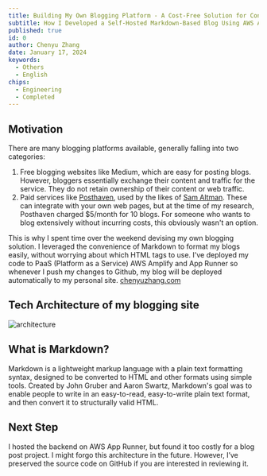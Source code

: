 ```yaml
---
title: Building My Own Blogging Platform - A Cost-Free Solution for Content Ownership and Control
subtitle: How I Developed a Self-Hosted Markdown-Based Blog Using AWS Amplify for Seamless Deployment
published: true
id: 0
author: Chenyu Zhang
date: January 17, 2024
keywords:
  - Others
  - English
chips:
  - Engineering
  - Completed
---
```


## Motivation

There are many blogging platforms available, generally falling into two categories:

1. Free blogging websites like Medium, which are easy for posting blogs. However, bloggers essentially exchange their content and traffic for the service. They do not retain ownership of their content or web traffic.
2. Paid services like [Posthaven](https://posthaven.com/), used by the likes of [Sam Altman](https://blog.samaltman.com/). These can integrate with your own web pages, but at the time of my research, Posthaven charged $5/month for 10 blogs. For someone who wants to blog extensively without incurring costs, this obviously wasn't an option.

This is why I spent time over the weekend devising my own blogging solution. I leveraged the convenience of Markdown to format my blogs easily, without worrying about which HTML tags to use. I've deployed my code to PaaS (Platform as a Service) AWS Amplify and App Runner so whenever I push my changes to Github, my blog will be deployed automatically to my personal site. [chenyuzhang.com](http://chenyuzhang.com/)

## Tech Architecture of my blogging site

![architecture](https://chenyuzhang-com-assets.s3.amazonaws.com/personal-blog-architecture.jpg "Blog Architecture")

## What is Markdown?

Markdown is a lightweight markup language with a plain text formatting syntax, designed to be converted to HTML and other formats using simple tools. Created by John Gruber and Aaron Swartz, Markdown's goal was to enable people to write in an easy-to-read, easy-to-write plain text format, and then convert it to structurally valid HTML.

## Next Step

I hosted the backend on AWS App Runner, but found it too costly for a blog post project. I might forgo this architecture in the future. However, I’ve preserved the source code on GitHub if you are interested in reviewing it.
